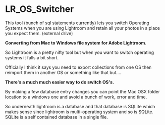 # LR_OS_Switcher
This tool (bunch of sql statements currently) lets you switch Operating Systems when you are using Lightroom and retain all your photos in a place you expect them. (external drive)


**Converting from Mac to Windows file system for Adobe Lightroom.**

So Lightroom is a pretty nifty tool but when you want to switch operating systems it falls a bit short. 

Officially I think it says you need to export collections from one OS then reimport them in another OS or something like that but.... 

**There's a much much easier way to do switch OS's.**

By making a few database entry changes you can point the Mac OSX folder location to a windows one and avoid a bunch of work, error and time. 

So underneath lightroom is a database and that database is SQLite which makes sense since lightroom is multi-operating system and so is SQLite. SQLite is a self contained database in a single file.


